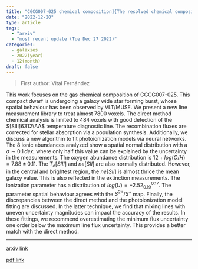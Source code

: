 ```yaml
---
title: "CGCG007-025 chemical composition]{The resolved chemical composition of the starburst dwarf galaxy CGCG007-025: Direct method versus photoionization model fitting"
date: "2022-12-20"
type: article
tags:
  - "arxiv"
  - "most recent update (Tue Dec 27 2022)"
categories:
  - galaxies
  - 2022(year)
  - 12(month)
draft: false
---
```


> First author: Vital Fernández

 This work focuses on the gas chemical composition of CGCG007-025. This
compact dwarf is undergoing a galaxy wide star forming burst, whose spatial
behaviour has been observed by VLT/MUSE. We present a new line measurement
library to treat almost 7800 voxels. The direct method chemical analysis is
limited to 484 voxels with good detection of the $[SIII]6312\AA$ temperature
diagnostic line. The recombination fluxes are corrected for stellar absorption
via a population synthesis. Additionally, we discuss a new algorithm to fit
photoionization models via neural networks. The 8 ionic abundances analyzed
show a spatial normal distribution with a $\sigma\sim0.1\,dex$, where only half
this value can be explained by the uncertainty in the measurements. The oxygen
abundance distribution is $12+log(O/H)=7.88\pm0.11$. The $T_{e}[SIII]$ and
$ne[SII]$ are also normally distributed. However, in the central and brightest
region, the $ne[SII]$ is almost thrice the mean galaxy value. This is also
reflected in the extinction measurements. The ionization parameter has a
distribution of $log(U) = -2.52^{0.17}_{0.19}$. The parameter spatial behaviour
agrees with the $S^{2+}/S^{+}$ map. Finally, the discrepancies between the
direct method and the photoionization model fitting are discussed. In the
latter technique, we find that mixing lines with uneven uncertainty magnitudes
can impact the accuracy of the results. In these fittings, we recommend
overestimating the minimum flux uncertainty one order below the maximum line
flux uncertainty. This provides a better match with the direct method.

---
[arxiv link](http://arxiv.org/abs/2212.10593v1)

[pdf link](http://arxiv.org/pdf/2212.10593v1)
